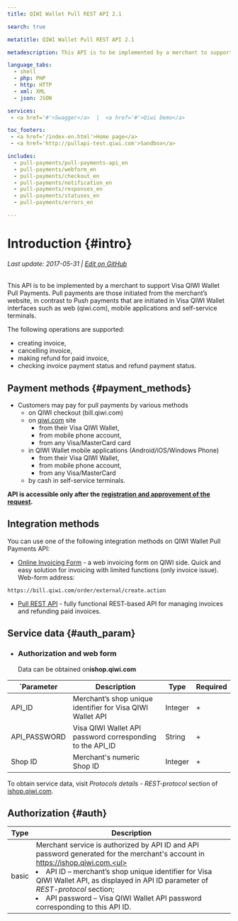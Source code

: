 ```yaml
---
title: QIWI Wallet Pull REST API 2.1

search: true

metatitle: QIWI Wallet Pull REST API 2.1

metadescription: This API is to be implemented by a merchant to support Visa QIWI Wallet Pull Payments. Pull payments are those initiated from the merchant’s website, in contrast to Push payments that are initiated in Visa QIWI Wallet interfaces such as web (qiwi.com), mobile applications and self-service terminals.

language_tabs:
  - shell
  - php: PHP
  - http: HTTP
  - xml: XML 
  - json: JSON

services:
 - <a href='#'>Swagger</a>  |  <a href='#'>Qiwi Demo</a>

toc_footers:
 - <a href='/index-en.html'>Home page</a>
 - <a href='http://pullapi-test.qiwi.com'>Sandbox</a>

includes:
  - pull-payments/pull-payments-api_en
  - pull-payments/webform_en
  - pull-payments/checkout_en
  - pull-payments/notification_en
  - pull-payments/responses_en
  - pull-payments/statuses_en
  - pull-payments/errors_en

---
```


# Introduction {#intro}

###### Last update: 2017-05-31 | [Edit on GitHub](https://github.com/QIWI-API/pull-payments-docs/blob/master/pull-payments_en.html.md)

This API is to be implemented by a merchant to support Visa QIWI Wallet Pull Payments. Pull payments are those initiated from the merchant’s website, in contrast to Push payments that are initiated in Visa QIWI Wallet interfaces such as web (qiwi.com), mobile applications and self-service terminals.

The following operations are supported: 

* creating invoice, 
* cancelling invoice, 
* making refund for paid invoice, 
* checking invoice payment status and refund payment status.

## Payment methods {#payment_methods}

* Customers may pay for pull payments by various methods
  * on QIWI checkout (bill.qiwi.com)
  * on [qiwi.com](#https://qiwi.com) site
    * from their Visa QIWI Wallet, 
    * from mobile phone account, 
    * from any Visa/MasterCard card
  * in QIWI Wallet mobile applications (Android/iOS/Windows Phone)
    * from their Visa QIWI Wallet, 
    * from mobile phone account, 
    * from any Visa/MasterCard
  * by cash in self-service terminals. 

**API is accessible only after the [registration and approvement of the request](https://ishop.qiwi.com).**

## Integration methods

You can use one of the following integration methods on QIWI Wallet Pull Payments API:

* [Online Invoicing Form](#webform) - a web invoicing form on QIWI side. Quick and easy solution for invoicing with limited functions (only invoice issue). Web-form address: 

`https://bill.qiwi.com/order/external/create.action`

* [Pull REST API](#pull_rest_api) - fully functional REST-based API for managing invoices and refunding paid invoices.

## Service data {#auth_param}

<ul class="nestedList params">
    <li><h3>Authorization and web form</h3><span>Data can be obtained on<strong>ishop.qiwi.com</strong></span>
    </li>
</ul>

`Parameter|Description|Type|Required
 ---------|--------|---|------
 API_ID | Merchant’s shop unique identifier for Visa QIWI Wallet API | Integer| +
 API_PASSWORD | Visa QIWI Wallet API password corresponding to the API_ID| String | +
 Shop ID | Merchant's numeric Shop ID | Integer | +



<aside class="notice">
To obtain service data, visit <i>Protocols details</i> - <i>REST-protocol</i> section of <a href='http://ishop.qiwi.com'>ishop.qiwi.com</a>.
</aside>

## Authorization {#auth}

Type | Description
---|---
basic | Merchant service is authorized by API ID and API password generated for the merchant's account in https://ishop.qiwi.com.<ul><li>API ID – merchant’s shop unique identifier for Visa QIWI Wallet API, as displayed in API ID parameter of *REST-protocol* section;</li><li>API password – Visa QIWI Wallet API password corresponding to this API ID.</li></ul>

